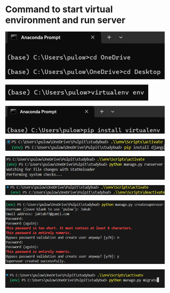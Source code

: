 # Command to start virtual environment and run server

![](https://github.com/JakubTabor/Django_discord_like_project/blob/discord_like_website/Images/command_desktop.png)

![](https://github.com/JakubTabor/Django_discord_like_project/blob/discord_like_website/Images/env_folder_creation.png)

![](https://github.com/JakubTabor/Django_discord_like_project/blob/discord_like_website/Images/instalation_of_virtualenv.png)

![](https://github.com/JakubTabor/Django_discord_like_project/blob/discord_like_website/Images/installation_of_django_env.png)

![](https://github.com/JakubTabor/Django_discord_like_project/blob/main/Images/start_virtualenv_and_run_server.png)

![](https://github.com/JakubTabor/Django_discord_like_project/blob/discord_like_website/Images/deactivation.png)

![](https://github.com/JakubTabor/Django_discord_like_project/blob/discord_like_website/Images/command_to_create_user.png)

![](https://github.com/JakubTabor/Django_discord_like_project/blob/discord_like_website/Images/migration_command.png)
